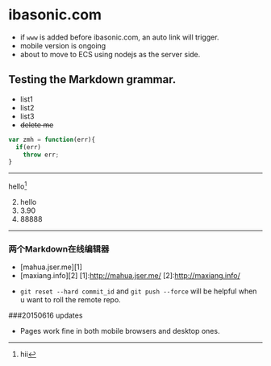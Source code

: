 # ibasonic.com
* if `www` is added before ibasonic.com, an auto link will trigger.
* mobile version is ongoing
* about to move to ECS using nodejs as the server side.

## Testing the Markdown grammar.
* list1
* list2
* list3
* ~~delete me~~ 

```javascript
var zmh = function(err){
  if(err)
    throw err;
}
```
---
hello[^hello]
[^hello]:hii

2. hello
3. 3.90
1. 88888

---
### 两个Markdown在线编辑器
* [mahua.jser.me][1]
* [maxiang.info][2]
[1]:http://mahua.jser.me/
[2]:http://maxiang.info/

- `git reset --hard commit_id` and `git push --force` will be helpful when u want to roll the remote repo.

###20150616 updates
- Pages work fine in both mobile browsers and desktop ones.

